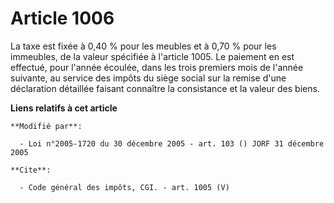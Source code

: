 # Article 1006

La taxe est fixée à 0,40 % pour les meubles et à 0,70 % pour les immeubles, de la valeur spécifiée à l'article 1005. Le
paiement en est effectué, pour l'année écoulée, dans les trois premiers mois de l'année suivante, au service des impôts du
siège social sur la remise d'une déclaration détaillée faisant connaître la consistance et la valeur des biens.

**Liens relatifs à cet article**

	**Modifié par**:

	  - Loi n°2005-1720 du 30 décembre 2005 - art. 103 () JORF 31 décembre 2005

	**Cite**:

	  - Code général des impôts, CGI. - art. 1005 (V)

